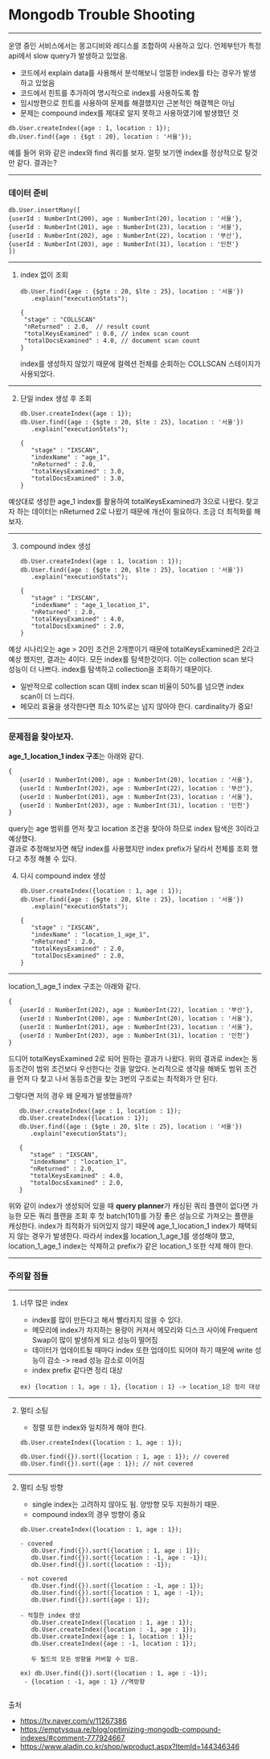 # Mongodb Trouble Shooting

---

   운영 중인 서비스에서는 몽고디비와 레디스를 조합하여 사용하고 있다. 언제부턴가 특정 api에서 slow query가 발생하고 있었음.
   - 코드에서 explain data를 사용해서 분석해보니 엉뚱한 index를 타는 경우가 발생하고 있었음
   - 코드에서 힌트를 추가하여 명시적으로 index를 사용하도록 함 
   - 임시방편으로 힌트를 사용하여 문제를 해결했지만 근본적인 해결책은 아님
   - 문제는 compound index를 제대로 알지 못하고 사용하였기에 발생했던 것

   ```
   db.User.createIndex({age : 1, location : 1});
   db.User.find({age : {$gt : 20}, location : '서울'});
   ```

예를 들어 위와 같은 index와 find 쿼리를 보자. 얼핏 보기엔 index를 정상적으로 탈것만 같다.
결과는?

---

### 데이터 준비

   ```
   db.User.insertMany([
   {userId : NumberInt(200), age : NumberInt(20), location : '서울'},
   {userId : NumberInt(201), age : NumberInt(23), location : '서울'},
   {userId : NumberInt(202), age : NumberInt(22), location : '부산'},
   {userId : NumberInt(203), age : NumberInt(31), location : '인천'}
   ])
   ```
---

1. index 없이 조회

   ```
   db.User.find({age : {$gte : 20, $lte : 25}, location : '서울'})
      .explain("executionStats");
   
   {
    "stage" : "COLLSCAN"
    "nReturned" : 2.0,  // result count
    "totalKeysExamined" : 0.0, // index scan count
    "totalDocsExamined" : 4.0, // document scan count
   }
    ```

   index를 생성하지 않았기 때문에 컬렉션 전체를 순회하는 COLLSCAN 스테이지가 사용되었다.

---

2. 단일 index 생성 후 조회

   ```
   db.User.createIndex({age : 1});
   db.User.find({age : {$gte : 20, $lte : 25}, location : '서울'})
      .explain("executionStats");
   
   {
      "stage" : "IXSCAN",
      "indexName" : "age_1",
      "nReturned" : 2.0,
      "totalKeysExamined" : 3.0,
      "totalDocsExamined" : 3.0,
   }
      ```

예상대로 생성한 age_1 index를 활용하여 totalKeysExamined가 3으로 나왔다. 찾고자 하는 데이터는 nReturned 2로 나왔기 때문에 개선이 필요하다.
조금 더 최적화를 해보자.

---

3. compound index 생성

   ```
   db.User.createIndex({age : 1, location : 1});
   db.User.find({age : {$gte : 20, $lte : 25}, location : '서울'})
      .explain("executionStats");

   {
      "stage" : "IXSCAN",
      "indexName" : "age_1_location_1",
      "nReturned" : 2.0,
      "totalKeysExamined" : 4.0,
      "totalDocsExamined" : 2.0,
   }
   ```

예상 시나리오는 age > 20인 조건은 2개뿐이기 때문에 totalKeysExamined은 2라고 예상 했지만, 결과는 4이다. 
모든 index를 탐색한것이다. 
이는 collection scan 보다 성능이 더 나쁘다. index를 탐색하고 collection을 조회하기 때문이다. 
 - 일반적으로 collection scan 대비 index scan 비율이 50%를 넘으면 index scan이 더 느리다. 
 - 메모리 효율을 생각한다면 최소 10%로는 넘지 않아야 한다. cardinality가 중요! 

---

### 문제점을 찾아보자.

**age_1_location_1 index 구조**는 아래와 같다.
   ```
   {
      {userId : NumberInt(200), age : NumberInt(20), location : '서울'},
      {userId : NumberInt(202), age : NumberInt(22), location : '부산'},
      {userId : NumberInt(201), age : NumberInt(23), location : '서울'},
      {userId : NumberInt(203), age : NumberInt(31), location : '인천'}
   }
   ```

query는 age 범위를 먼저 찾고 location 조건을 찾아야 하므로 index 탐색은 3이라고 예상했다.<br> 
결과로 추정해보자면 해당 index를 사용했지만 index prefix가 달라서 전체를 조회 했다고 추정 해볼 수 있다.  


4. 다시 compound index 생성

   ```
   db.User.createIndex({location : 1, age : 1});
   db.User.find({age : {$gte : 20, $lte : 25}, location : '서울'})
      .explain("executionStats");
   
   {
      "stage" : "IXSCAN",
      "indexName" : "location_1_age_1",
      "nReturned" : 2.0,
      "totalKeysExamined" : 2.0,
      "totalDocsExamined" : 2.0,
   }
   ```

---

location_1_age_1 index 구조는 아래와 같다.

   ```
   {
      {userId : NumberInt(202), age : NumberInt(22), location : '부산'},
      {userId : NumberInt(200), age : NumberInt(20), location : '서울'},
      {userId : NumberInt(201), age : NumberInt(23), location : '서울'},
      {userId : NumberInt(203), age : NumberInt(31), location : '인천'}
   }
   ```

드디어 totalKeysExamined 2로 되어 원하는 결과가 나왔다. 
위의 결과로 index는 동등조건이 범위 조건보다 우선한다는 것을 알았다. 
논리적으로 생각을 해봐도 범위 조건을 먼저 다 찾고 나서 동등조건을 찾는 3번의 구조로는 최적화가 안 된다.

그렇다면 저의 경우 왜 문제가 발생했을까?

```
   db.User.createIndex({age : 1, location : 1});
   db.User.createIndex({location : 1});
   db.User.find({age : {$gte : 20, $lte : 25}, location : '서울'})
      .explain("executionStats");

   {
      "stage" : "IXSCAN",
      "indexName" : "location_1",
      "nReturned" : 2.0,
      "totalKeysExamined" : 4.0,
      "totalDocsExamined" : 2.0,
   }
   ```

위와 같이 index가 생성되어 있을 때 
**query planner**가 캐싱된 쿼리 플랜이 없다면 가능한 모든 쿼리 플랜을 조회 후 첫 batch(101)를 가장 좋은 성능으로 가져오는 플랜을 캐싱한다.
index가 최적화가 되어있지 않기 때문에 age_1_location_1 index가 채택되지 않는 경우가 발생한다.
따라서 index를 location_1_age_1를 생성해야 했고, location_1_age_1 index는 삭제하고 prefix가 같은 location_1 또한 삭제 해야 한다.

---

### 주의할 점들

---

1. 너무 많은 index
   - index를 많이 만든다고 해서 빨라지지 않을 수 있다.
   - 메모리에 index가 차지하는 용량이 커져서 메모리와 디스크 사이에
     Frequent Swap이 많이 발생하게 되고 성능이 떨어짐
   - 데이터가 업데이트될 때마다 index 또한 업데이트 되어야 하기 때문에 write 성능이 감소 -> read 성능 감소로 이어짐
   - index prefix 같다면 정리 대상

   ```
   ex) {location : 1, age : 1}, {location : 1} -> location_1은 정리 대상
   ```

---

2. 멀티 소팅

   - 정렬 또한 index와 일치하게 해야 한다.
   
   ```
   db.User.createIndex({location : 1, age : 1});
   
   db.User.find({}).sort({location : 1, age : 1}); // covered
   db.User.find({}).sort({age : 1}); // not covered
   ```
   
---

2. 멀티 소팅 방향
   - single index는 고려하지 않아도 됨. 양방향 모두 지원하기 때문.
   - compound index의 경우 방향이 중요

   ```
   db.User.createIndex({location : 1, age : 1});
   
   - covered
      db.User.find({}).sort({location : 1, age : 1});
      db.User.find({}).sort({location : -1, age : -1});
      db.User.find({}).sort({location : -1});
   
   - not covered
      db.User.find({}).sort({location : -1, age : 1});
      db.User.find({}).sort({location : 1, age : -1});
      db.User.find({}).sort({age : 1});
   
   - 적절한 index 생성
      db.User.createIndex({location : 1, age : 1});
      db.User.createIndex({location : -1, age : 1});
      db.User.createIndex({age : 1, location : 1});
      db.User.createIndex({age : -1, location : 1});
   
      두 필드의 모든 방향을 커버할 수 있음.
   
   ex) db.User.find({}).sort({location : 1, age : -1});
    - {location : -1, age : 1} //역방향
   
   
   ```



출처

- https://tv.naver.com/v/11267386
- https://emptysqua.re/blog/optimizing-mongodb-compound-indexes/#comment-777924667
- https://www.aladin.co.kr/shop/wproduct.aspx?ItemId=144346346